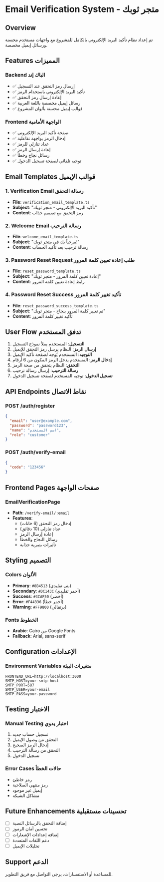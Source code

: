 # Email Verification System - متجر ثوبك

## Overview
تم إعداد نظام تأكيد البريد الإلكتروني بالكامل للمشروع مع واجهات مستخدم محسنة ورسائل إيميل مخصصة.

## Features المميزات

### Backend الباك إند
- ✅ إرسال رمز التحقق عند التسجيل
- ✅ تأكيد البريد الإلكتروني باستخدام الرمز
- ✅ إعادة إرسال رمز التحقق
- ✅ رسائل إيميل مخصصة باللغة العربية
- ✅ قوالب إيميل محسنة بألوان المشروع

### Frontend الواجهة الأمامية
- ✅ صفحة تأكيد البريد الإلكتروني
- ✅ إدخال الرمز بواجهة تفاعلية
- ✅ عداد تنازلي للرمز
- ✅ إعادة إرسال الرمز
- ✅ رسائل نجاح وخطأ
- ✅ توجيه تلقائي لصفحة تسجيل الدخول

## Email Templates قوالب الإيميل

### 1. Verification Email رسالة التحقق
- **File**: `verification_email_template.ts`
- **Subject**: "تأكيد البريد الإلكتروني - متجر ثوبك"
- **Content**: رمز التحقق مع تصميم جذاب

### 2. Welcome Email رسالة الترحيب
- **File**: `welcome_email_template.ts`
- **Subject**: "مرحباً بك في متجر ثوبك!"
- **Content**: رسالة ترحيب بعد تأكيد الحساب

### 3. Password Reset Request طلب إعادة تعيين كلمة المرور
- **File**: `reset_password_template.ts`
- **Subject**: "إعادة تعيين كلمة المرور - متجر ثوبك"
- **Content**: رابط إعادة تعيين كلمة المرور

### 4. Password Reset Success تأكيد تغيير كلمة المرور
- **File**: `reset_password_success_template.ts`
- **Subject**: "تم تغيير كلمة المرور بنجاح - متجر ثوبك"
- **Content**: تأكيد تغيير كلمة المرور

## User Flow تدفق المستخدم

1. **التسجيل**: المستخدم يملأ نموذج التسجيل
2. **إرسال الرمز**: النظام يرسل رمز التحقق للإيميل
3. **التوجيه**: المستخدم يُوجه لصفحة تأكيد الإيميل
4. **إدخال الرمز**: المستخدم يدخل الرمز المكون من 6 أرقام
5. **التحقق**: النظام يتحقق من صحة الرمز
6. **رسالة الترحيب**: إرسال رسالة ترحيب
7. **تسجيل الدخول**: توجيه المستخدم لصفحة تسجيل الدخول

## API Endpoints نقاط الاتصال

### POST /auth/register
```json
{
  "email": "user@example.com",
  "password": "password123",
  "name": "اسم المستخدم",
  "role": "customer"
}
```

### POST /auth/verify-email
```json
{
  "code": "123456"
}
```

## Frontend Pages صفحات الواجهة

### EmailVerificationPage
- **Path**: `/verify-email/:email`
- **Features**:
  - إدخال رمز التحقق (6 خانات)
  - عداد تنازلي (10 دقائق)
  - إعادة إرسال الرمز
  - رسائل النجاح والخطأ
  - تأثيرات بصرية جذابة

## Styling التصميم

### Colors الألوان
- **Primary**: `#8B4513` (بني تقليدي)
- **Secondary**: `#DC143C` (أحمر تقليدي)
- **Success**: `#4CAF50` (أخضر)
- **Error**: `#F44336` (أحمر خطأ)
- **Warning**: `#FF9800` (برتقالي)

### Fonts الخطوط
- **Arabic**: Cairo من Google Fonts
- **Fallback**: Arial, sans-serif

## Configuration الإعدادات

### Environment Variables متغيرات البيئة
```env
FRONTEND_URL=http://localhost:3000
SMTP_HOST=your-smtp-host
SMTP_PORT=587
SMTP_USER=your-email
SMTP_PASS=your-password
```

## Testing الاختبار

### Manual Testing اختبار يدوي
1. تسجيل حساب جديد
2. التحقق من وصول الإيميل
3. إدخال الرمز الصحيح
4. التحقق من رسالة الترحيب
5. تسجيل الدخول

### Error Cases حالات الخطأ
- رمز خاطئ
- رمز منتهي الصلاحية
- إيميل غير موجود
- مشاكل الشبكة

## Future Enhancements تحسينات مستقبلية

- [ ] إضافة التحقق بالرسائل النصية
- [ ] تحسين أمان الرموز
- [ ] إضافة إعدادات الإشعارات
- [ ] دعم اللغات المتعددة
- [ ] تحليلات الإيميل

## Support الدعم

للمساعدة أو الاستفسارات، يرجى التواصل مع فريق التطوير.